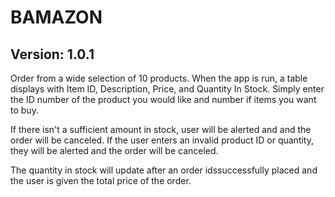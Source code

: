 # BAMAZON

## Version: 1.0.1

Order from a wide selection of 10 products.  When the app is run, a table displays with Item ID, Description, Price, and Quantity In Stock.  Simply enter the ID number of the product you would like and number if items you want to buy.

If there isn't a sufficient amount in stock, user will be alerted and and the order will be canceled.  If the user enters an invalid product ID or quantity, they will be alerted and the order will be canceled.

The quantity in stock will update after an order idssuccessfully placed and the user is given the total price of the order.
